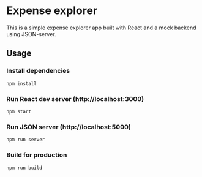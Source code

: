 # Expense explorer
This is a simple expense explorer app built with React and a mock backend using JSON-server.

## Usage
### Install dependencies
```
npm install
```
### Run React dev server (http://localhost:3000)
```
npm start
```
### Run JSON server (http://localhost:5000)
```
npm run server
```
### Build for production
```
npm run build
```
